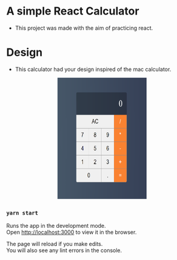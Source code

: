 # A simple React Calculator

- This project was made with the aim of practicing react.

# Design

- This calculator had your design inspired of the mac calculator.

<p align="center">
  <img src="./readme-images/ex-calculator.png" height="320" width="235" title="Calculator image">
</p>

### `yarn start`

Runs the app in the development mode.\
Open [http://localhost:3000](http://localhost:3000) to view it in the browser.

The page will reload if you make edits.\
You will also see any lint errors in the console.